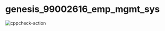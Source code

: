 # genesis_99002616_emp_mgmt_sys
![cppcheck-action](https://github.com/99002616/genesis_99002616_emp_mgmt_sys/workflows/cppcheck-action/badge.svg)
